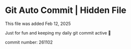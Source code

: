 # Git Auto Commit | Hidden File

This file was added Feb 12, 2025

Just for fun and keeping my daily git commit active 🤪

commit number: 261102
